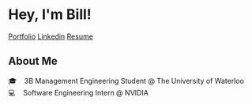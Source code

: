 # Hey, I'm Bill!

<a href="https://billsheng.com">Portfolio<a/>
<a href="https://linkedin.com/in/billxsheng">Linkedin<a/>
<a href="https://billsheng.com/static/media/resume.26494710.pdf">Resume<a/>
  
## About Me
🎓&nbsp;&nbsp;&nbsp;&nbsp;3B Management Engineering Student @ The University of Waterloo
<br/>
💻&nbsp;&nbsp;&nbsp;&nbsp;Software Engineering Intern @ NVIDIA

